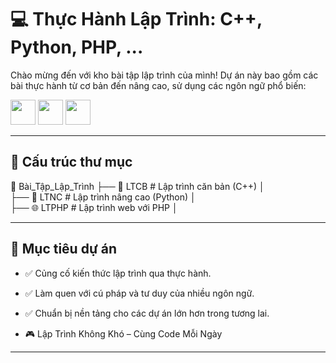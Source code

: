 # 💻 Thực Hành Lập Trình: C++, Python, PHP, ... 

Chào mừng đến với kho bài tập lập trình của mình! Dự án này bao gồm các bài thực hành từ cơ bản đến nâng cao, sử dụng các ngôn ngữ phổ biến:

<p align="left">
  <img src="https://cdn.jsdelivr.net/gh/devicons/devicon/icons/cplusplus/cplusplus-original.svg" width="40" />
  <img src="https://cdn.jsdelivr.net/gh/devicons/devicon/icons/python/python-original.svg" width="40" />
  <img src="https://cdn.jsdelivr.net/gh/devicons/devicon/icons/php/php-original.svg" width="40" />
</p>

---

## 📂 Cấu trúc thư mục
📁 Bài_Tập_Lập_Trình 
├── 📘 LTCB   # Lập trình căn bản (C++) │   
├── 🧠 LTNC   # Lập trình nâng cao (Python) │   
├── 🌐 LTPHP  # Lập trình web với PHP │   

---

## 🚀 Mục tiêu dự án

- ✅ Củng cố kiến thức lập trình qua thực hành.
- ✅ Làm quen với cú pháp và tư duy của nhiều ngôn ngữ.
- ✅ Chuẩn bị nền tảng cho các dự án lớn hơn trong tương lai.
  
- 🎮 Lập Trình Không Khó – Cùng Code Mỗi Ngày
---
